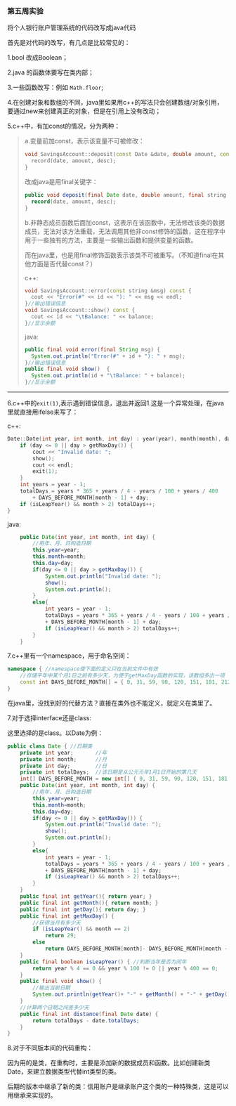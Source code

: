 ### 第五周实验

将个人银行账户管理系统的代码改写成java代码

首先是对代码的改写，有几点是比较常见的：

1.bool 改成Boolean；

2.java 的函数体要写在类内部；

3.一些函数改写：例如 `Math.floor`;

4.在创建对象和数组的不同，java里如果用c++的写法只会创建数组/对象引用，要通过new来创建真正的对象，但是在引用上没有改动；

5.c++中，有加const的情况，分为两种：

>  a.变量前加const，表示该变量不可被修改：
>
> ```c++
> void SavingsAccount::deposit(const Date &date, double amount, const string &desc) {
> 	record(date, amount, desc);
> }
> ```
>
> 改成java是用final关键字：
>
> ```java
> public void deposit(final Date date, double amount, final string desc) {
> 	record(date, amount, desc);
> }
> ```
>
> b.非静态成员函数后面加const，这表示在该函数中，无法修改该类的数据成员，无法对该方法重载，无法调用其他非const修饰的函数，这在程序中用于一些独有的方法，主要是一些输出函数和提供变量的函数。
>
> 而在java里，也是用final修饰函数表示该类不可被重写。（不知道final在其他方面是否代替const？）
>
> c++:
>
> ```c++
> void SavingsAccount::error(const string &msg) const {
> 	cout << "Error(#" << id << "): " << msg << endl;
> }//输出错误信息
> void SavingsAccount::show() const {
> 	cout << id << "\tBalance: " << balance;
> }//显示余额
> ```
>
> java:
>
> ```java
> public final void error(final String msg) {
> 	System.out.println("Error(#" + id + "): " + msg);
> }//输出错误信息
> public final void show()  {
> 	System.out.println(id + "\tBalance: " + balance);
> }//显示余额
> ```
>
> 

------

6.c++中的`exit(1)`,表示遇到错误信息，退出并返回1.这是一个异常处理，在java里就直接用ifelse来写了：

c++:

```c++
Date::Date(int year, int month, int day) : year(year), month(month), day(day) {
	if (day <= 0 || day > getMaxDay()) {
		cout << "Invalid date: ";
		show();
		cout << endl;
		exit(1);
	}
	int years = year - 1;
	totalDays = years * 365 + years / 4 - years / 100 + years / 400
		+ DAYS_BEFORE_MONTH[month - 1] + day;
	if (isLeapYear() && month > 2) totalDays++;
}
```

java:

```java
	public Date(int year, int month, int day) {
		//用年、月、日构造日期
		this.year=year;
		this.month=month;
		this.day=day;
		if(day <= 0 || day > getMaxDay()) {
            System.out.println("Invalid date: ");
			show();
			System.out.println();
		}
		else{
            int years = year - 1;
			totalDays = years * 365 + years / 4 - years / 100 + years / 400
			+ DAYS_BEFORE_MONTH[month - 1] + day;
			if (isLeapYear() && month > 2) totalDays++;
        }
	}
```

7.c++里有一个namespace，用于命名空间：

```c++
namespace {	//namespace使下面的定义只在当前文件中有效
	//存储平年中某个月1日之前有多少天，为便于getMaxDay函数的实现，该数组多出一项
	const int DAYS_BEFORE_MONTH[] = { 0, 31, 59, 90, 120, 151, 181, 212, 243, 273, 304, 334, 365 };
}
```

在java里，没找到好的代替方法？直接在类外也不能定义，就定义在类里了。

7.对于选择interface还是class:

这里选择的是class。以Date为例：

```java
public class Date {	//日期类
	private int year;		//年
	private int month;		//月
	private int day;		//日
	private int totalDays;	//该日期是从公元元年1月1日开始的第几天
	int[] DAYS_BEFORE_MONTH = new int[] { 0, 31, 59, 90, 120, 151, 181, 212, 243, 273, 304, 334, 365};
	public Date(int year, int month, int day) {
		//用年、月、日构造日期
		this.year=year;
		this.month=month;
		this.day=day;
		if(day <= 0 || day > getMaxDay()) {
            System.out.println("Invalid date: ");
			show();
			System.out.println();
		}
		else{
            int years = year - 1;
			totalDays = years * 365 + years / 4 - years / 100 + years / 400
			+ DAYS_BEFORE_MONTH[month - 1] + day;
			if (isLeapYear() && month > 2) totalDays++;
        }
	}
	public final int getYear(){ return year; }
	public final int getMonth(){ return month; }
	public final int getDay(){ return day; }
	public final int getMaxDay() {
		//获得当月有多少天
		if (isLeapYear() && month == 2)
			return 29;
		else
			return DAYS_BEFORE_MONTH[month]- DAYS_BEFORE_MONTH[month - 1];
	}
	public final boolean isLeapYear() {	//判断当年是否为闰年
		return year % 4 == 0 && year % 100 != 0 || year % 400 == 0;
	}
	public final void show() {
		//输出当前日期
		System.out.println(getYear()+ "-" + getMonth() + "-" + getDay() );
	}
	//计算两个日期之间差多少天	
	public final int distance(final Date date) {
		return totalDays - date.totalDays;
	}
}
```

8.对于不同版本间的代码重构：

因为用的是类，在重构时，主要是添加新的数据成员和函数。比如创建新类Date，来建立数据类型代替int类型的类。

后期的版本中继承了新的类：信用账户是继承账户这个类的一种特殊类，这是可以用继承来实现的。